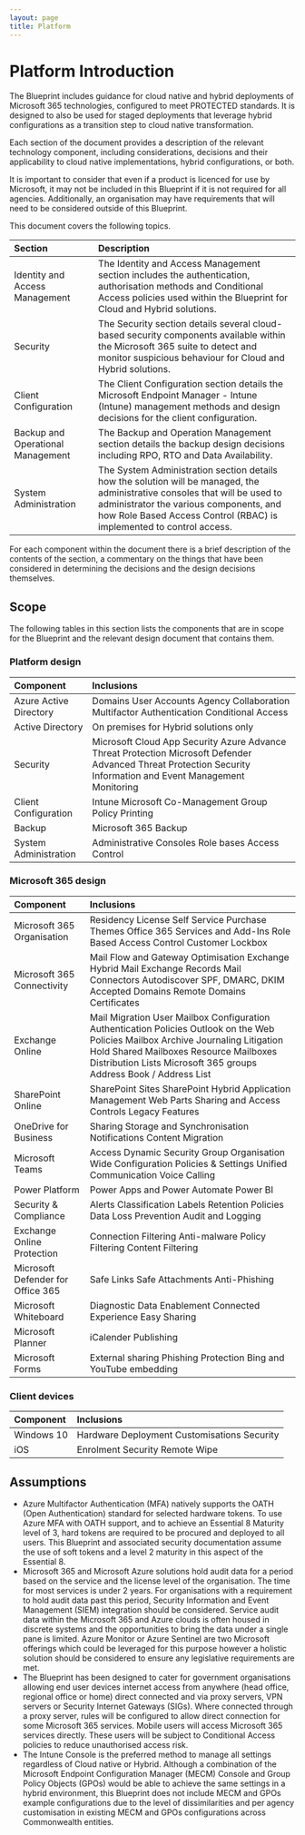 ```yaml
---
layout: page
title: Platform
---
```


# Platform Introduction

The Blueprint includes guidance for cloud native and hybrid deployments of Microsoft 365 technologies, configured to meet PROTECTED standards. It is designed to also be used for staged deployments that leverage hybrid configurations as a transition step to cloud native transformation.

Each section of the document provides a description of the relevant technology component, including considerations, decisions and their applicability to cloud native implementations, hybrid configurations, or both.

It is important to consider that even if a product is licenced for use by Microsoft, it may not be included in this Blueprint if it is not required for all agencies. Additionally, an organisation may have requirements that will need to be considered outside of this Blueprint.

This document covers the following topics.

| Section | Description |
| :--- | :--- |
| Identity and Access Management | The Identity and Access Management section includes the authentication, authorisation methods and Conditional Access policies used within the Blueprint for Cloud and Hybrid solutions. |
| Security | The Security section details several cloud-based security components available within the Microsoft 365 suite to detect and monitor suspicious behaviour for Cloud and Hybrid solutions. |
| Client Configuration | The Client Configuration section details the Microsoft Endpoint Manager - Intune \(Intune\) management methods and design decisions for the client configuration. |
| Backup and Operational Management | The Backup and Operation Management section details the backup design decisions including RPO, RTO and Data Availability. |
| System Administration | The System Administration section details how the solution will be managed, the administrative consoles that will be used to administrator the various components, and how Role Based Access Control \(RBAC\) is implemented to control access. |

For each component within the document there is a brief description of the contents of the section, a commentary on the things that have been considered in determining the decisions and the design decisions themselves.

## Scope

The following tables in this section lists the components that are in scope for the Blueprint and the relevant design document that contains them.

### Platform design

| Component | Inclusions |
| :--- | :--- |
| Azure Active Directory | Domains User Accounts Agency Collaboration Multifactor Authentication Conditional Access |
| Active Directory | On premises for Hybrid solutions only |
| Security | Microsoft Cloud App Security Azure Advance Threat Protection Microsoft Defender Advanced Threat Protection Security Information and Event Management Monitoring |
| Client Configuration | Intune Microsoft Co-Management Group Policy Printing |
| Backup | Microsoft 365 Backup |
| System Administration | Administrative Consoles Role bases Access Control |

### Microsoft 365 design

| Component | Inclusions |
| :--- | :--- |
| Microsoft 365 Organisation | Residency License Self Service Purchase Themes Office 365 Services and Add-Ins Role Based Access Control Customer Lockbox |
| Microsoft 365 Connectivity | Mail Flow and Gateway Optimisation Exchange Hybrid Mail Exchange Records Mail Connectors Autodiscover SPF, DMARC, DKIM Accepted Domains Remote Domains Certificates |
| Exchange Online | Mail Migration User Mailbox Configuration Authentication Policies Outlook on the Web Policies Mailbox Archive Journaling Litigation Hold Shared Mailboxes Resource Mailboxes Distribution Lists Microsoft 365 groups Address Book / Address List |
| SharePoint Online | SharePoint Sites SharePoint Hybrid Application Management Web Parts Sharing and Access Controls Legacy Features |
| OneDrive for Business | Sharing Storage and Synchronisation Notifications Content Migration |
| Microsoft Teams | Access Dynamic Security Group Organisation Wide Configuration Policies & Settings Unified Communication Voice Calling |
| Power Platform | Power Apps and Power Automate Power BI |
| Security & Compliance | Alerts Classification Labels Retention Policies Data Loss Prevention Audit and Logging |
| Exchange Online Protection | Connection Filtering Anti-malware Policy Filtering Content Filtering |
| Microsoft Defender for Office 365 | Safe Links Safe Attachments Anti-Phishing |
| Microsoft Whiteboard | Diagnostic Data Enablement Connected Experience Easy Sharing |
| Microsoft Planner | iCalender Publishing |
| Microsoft Forms | External sharing Phishing Protection Bing and YouTube embedding |

### Client devices

| Component | Inclusions |
| :--- | :--- |
| Windows 10 | Hardware Deployment Customisations Security |
| iOS | Enrolment Security Remote Wipe |

## Assumptions

* Azure Multifactor Authentication \(MFA\) natively supports the OATH \(Open Authentication\) standard for selected hardware tokens. To use Azure MFA with OATH support, and to achieve an Essential 8 Maturity level of 3, hard tokens are required to be procured and deployed to all users. This Blueprint and associated security documentation assume the use of soft tokens and a level 2 maturity in this aspect of the Essential 8. 
* Microsoft 365 and Microsoft Azure solutions hold audit data for a period based on the service and the license level of the organisation. The time for most services is under 2 years. For organisations with a requirement to hold audit data past this period, Security Information and Event Management \(SIEM\) integration should be considered. Service audit data within the Microsoft 365 and Azure clouds is often housed in discrete systems and the opportunities to bring the data under a single pane is limited. Azure Monitor or Azure Sentinel are two Microsoft offerings which could be leveraged for this purpose however a holistic solution should be considered to ensure any legislative requirements are met.
* The Blueprint has been designed to cater for government organisations allowing end user devices internet access from anywhere \(head office, regional office or home\) direct connected and via proxy servers, VPN servers or Security Internet Gateways \(SIGs\). Where connected through a proxy server, rules will be configured to allow direct connection for some Microsoft 365 services. Mobile users will access Microsoft 365 services directly. These users will be subject to Conditional Access policies to reduce unauthorised access risk.
* The Intune Console is the preferred method to manage all settings regardless of Cloud native or Hybrid. Although a combination of the Microsoft Endpoint Configuration Manager \(MECM\) Console and Group Policy Objects \(GPOs\) would be able to achieve the same settings in a hybrid environment, this Blueprint does not include MECM and GPOs example configurations due to the level of dissimilarities and per agency customisation in existing MECM and GPOs configurations across Commonwealth entities.

